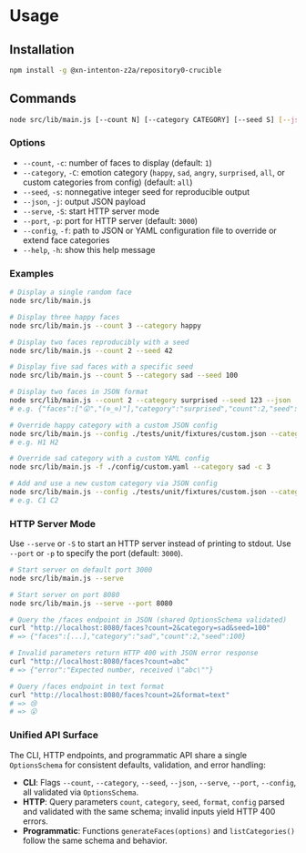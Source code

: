 # Usage

## Installation

```bash
npm install -g @xn-intenton-z2a/repository0-crucible
```

## Commands

```bash
node src/lib/main.js [--count N] [--category CATEGORY] [--seed S] [--json] [--serve] [--port P] [--config FILE] [--help]
```

### Options

- `--count`, `-c`: number of faces to display (default: `1`)
- `--category`, `-C`: emotion category (`happy`, `sad`, `angry`, `surprised`, `all`, or custom categories from config) (default: `all`)
- `--seed`, `-s`: nonnegative integer seed for reproducible output
- `--json`, `-j`: output JSON payload
- `--serve`, `-S`: start HTTP server mode
- `--port`, `-p`: port for HTTP server (default: `3000`)
- `--config`, `-f`: path to JSON or YAML configuration file to override or extend face categories
- `--help`, `-h`: show this help message

### Examples

```bash
# Display a single random face
node src/lib/main.js

# Display three happy faces
node src/lib/main.js --count 3 --category happy

# Display two faces reproducibly with a seed
node src/lib/main.js --count 2 --seed 42

# Display five sad faces with a specific seed
node src/lib/main.js --count 5 --category sad --seed 100

# Display two faces in JSON format
node src/lib/main.js --count 2 --category surprised --seed 123 --json
# e.g. {"faces":["😮","(⊙_⊙)"],"category":"surprised","count":2,"seed":123}

# Override happy category with a custom JSON config
node src/lib/main.js --config ./tests/unit/fixtures/custom.json --category happy --count 2
# e.g. H1 H2

# Override sad category with a custom YAML config
node src/lib/main.js -f ./config/custom.yaml --category sad -c 3

# Add and use a new custom category via JSON config
node src/lib/main.js --config ./tests/unit/fixtures/custom.json --category custom --count 2
# e.g. C1 C2
```

### HTTP Server Mode

Use `--serve` or `-S` to start an HTTP server instead of printing to stdout. Use `--port` or `-p` to specify the port (default: `3000`).

```bash
# Start server on default port 3000
node src/lib/main.js --serve

# Start server on port 8080
node src/lib/main.js --serve --port 8080

# Query the /faces endpoint in JSON (shared OptionsSchema validated)
curl "http://localhost:8080/faces?count=2&category=sad&seed=100"
# => {"faces":[...],"category":"sad","count":2,"seed":100}

# Invalid parameters return HTTP 400 with JSON error response
curl "http://localhost:8080/faces?count=abc"
# => {"error":"Expected number, received \"abc\""}

# Query /faces endpoint in text format
curl "http://localhost:8080/faces?count=2&format=text"
# => 😢
# => 😮
```

### Unified API Surface

The CLI, HTTP endpoints, and programmatic API share a single `OptionsSchema` for consistent defaults, validation, and error handling:

- **CLI**: Flags `--count`, `--category`, `--seed`, `--json`, `--serve`, `--port`, `--config`, all validated via `OptionsSchema`.
- **HTTP**: Query parameters `count`, `category`, `seed`, `format`, `config` parsed and validated with the same schema; invalid inputs yield HTTP 400 errors.
- **Programmatic**: Functions `generateFaces(options)` and `listCategories()` follow the same schema and behavior.
